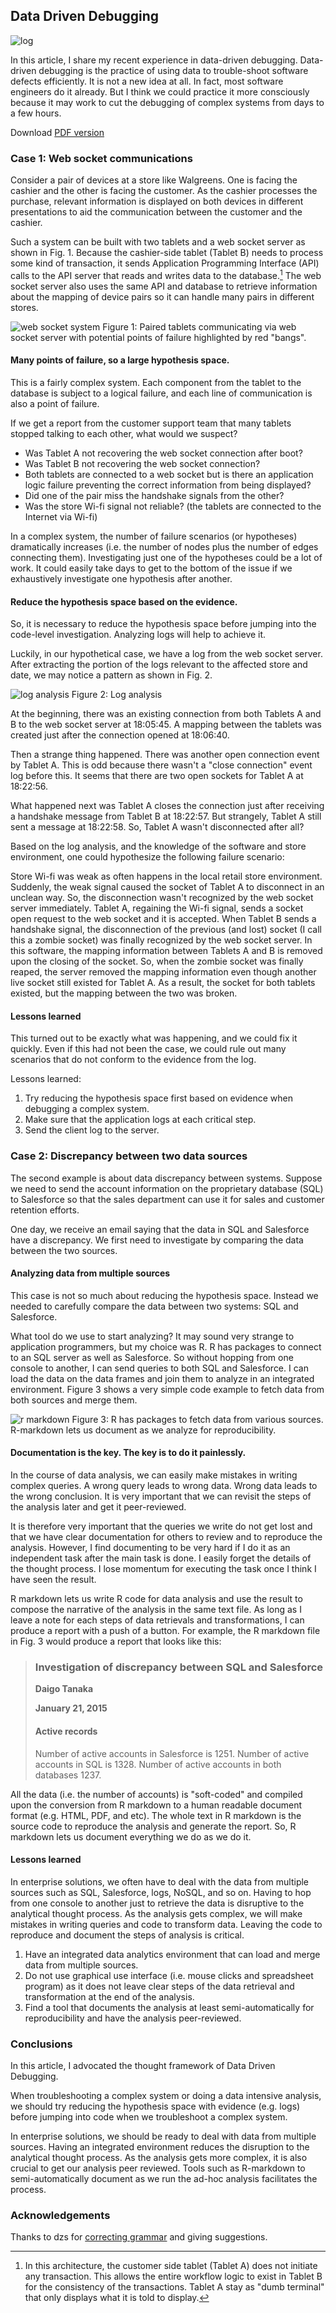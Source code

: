 ## Data Driven Debugging

![log](https://farm9.staticflickr.com/8640/16221210937_9b318f5a77_c.jpg)

In this article, I share my recent experience in data-driven debugging.
Data-driven debugging is the practice of using data to trouble-shoot software
defects efficiently. It is not a new idea at all. In fact, most software
engineers do it already. But I think we could practice it more consciously
because it may work to cut the debugging of complex systems from days to a few
hours.

Download
[PDF version](https://github.com/daigotanaka/essays/raw/master/pdf/data-driven-debugging.pdf)

### Case 1: Web socket communications

Consider a pair of devices at a store like Walgreens. One is facing the cashier
and the other is facing the customer. As the cashier processes the purchase,
relevant information is displayed on both devices in different presentations to
aid the communication between the customer and the cashier.

Such a system can be built with two tablets and a web socket server as shown in
Fig. 1. Because the cashier-side tablet (Tablet B) needs to process some kind
of transaction, it sends Application Programming Interface (API) calls to the
API server that reads and writes data to the database.[^tablet] The web socket
server also uses the same API and database to retrieve information about the
mapping of device pairs so it can handle many pairs in different stores.

![web socket system](https://farm8.staticflickr.com/7318/16219713070_e3a3544d54_c.jpg)
Figure 1: Paired tablets communicating via web socket server with potential
points of failure highlighted by red "bangs".

#### Many points of failure, so a large hypothesis space.

This is a fairly complex system. Each component from the tablet to the database
is subject to a logical failure, and each line of communication is also a point
of failure.

If we get a report from the customer support team that many tablets stopped
talking to each other, what would we suspect?

- Was Tablet A not recovering the web socket connection after boot?
- Was Tablet B not recovering the web socket connection?
- Both tablets are connected to a web socket but is there an application logic
  failure preventing the correct information from being displayed?
- Did one of the pair miss the handshake signals from the other?
- Was the store Wi-fi signal not reliable? (the tablets are connected to the
  Internet via Wi-fi)

In a complex system, the number of failure scenarios (or hypotheses)
dramatically increases (i.e. the number of nodes plus the number of edges
connecting them). Investigating just one of the hypotheses could be a lot of
work. It could easily take days to get to the bottom of the issue if we
exhaustively investigate one hypothesis after another.

#### Reduce the hypothesis space based on the evidence.

So, it is necessary to reduce the hypothesis space before jumping into the
code-level investigation. Analyzing logs will help to achieve it.

Luckily, in our hypothetical case, we have a log from the web socket server.
After extracting the portion of the logs relevant to the affected store and
date, we may notice a pattern as shown in Fig. 2.

![log analysis](https://farm8.staticflickr.com/7404/16381140766_43d0d4cdd4_c.jpg)
Figure 2: Log analysis

At the beginning, there was an existing connection from both Tablets A and B to
the web socket server at 18:05:45. A mapping between the tablets was created
just after the connection opened at 18:06:40.

Then a strange thing happened. There was another open connection event by
Tablet A. This is odd because there wasn't a "close connection" event log
before this. It seems that there are two open sockets for Tablet A at 18:22:56.

What happened next was Tablet A closes the connection just after receiving a
handshake message from Tablet B at 18:22:57. But strangely, Tablet A still sent
a message at 18:22:58. So, Tablet A wasn't disconnected after all?

Based on the log analysis, and the knowledge of the software and store
environment, one could hypothesize the following failure scenario:

Store Wi-fi was weak as often happens in the local retail store environment.
Suddenly, the weak signal caused the socket of Tablet A to disconnect in an
unclean way. So, the disconnection wasn't recognized by the web socket server
immediately. Tablet A, regaining the Wi-fi signal, sends a socket open request
to the web socket and it is accepted. When Tablet B sends a handshake signal,
the disconnection of the previous (and lost) socket (I call this a zombie
socket) was finally recognized by the web socket server. In this software, the
mapping information between Tablets A and B is removed upon the closing of the
socket. So, when the zombie socket was finally reaped, the server removed the
mapping information even though another live socket still existed for Tablet A.
As a result, the socket for both tablets existed, but the mapping between the
two was broken.

#### Lessons learned

This turned out to be exactly what was happening, and we could fix it quickly.
Even if this had not been the case, we could rule out many scenarios that do
not conform to the evidence from the log.

Lessons learned:

1. Try reducing the hypothesis space first based on evidence when debugging a
   complex system.
2. Make sure that the application logs at each critical step.
3. Send the client log to the server.

### Case 2: Discrepancy between two data sources

The second example is about data discrepancy between systems. Suppose we need
to send the account information on the proprietary database (SQL) to Salesforce
so that the sales department can use it for sales and customer retention
efforts.

One day, we receive an email saying that the data in SQL and Salesforce have a
discrepancy. We first need to investigate by comparing the data between the two
sources.

#### Analyzing data from multiple sources

This case is not so much about reducing the hypothesis space. Instead we needed
to carefully compare the data between two systems: SQL and Salesforce.

What tool do we use to start analyzing? It may sound very strange to
application programmers, but my choice was R. R has packages to connect to an
SQL server as well as Salesforce. So without hopping from one console to
another, I can send queries to both SQL and Salesforce. I can load the data on
the data frames and join them to analyze in an integrated environment. Figure 3
shows a very simple code example to fetch data from both sources and merge
them.

![r markdown](https://farm8.staticflickr.com/7282/16407123515_9ef3bcc20a_z.jpg)
Figure 3: R has packages to fetch data from various sources. R-markdown lets us
document as we analyze for reproducibility.

#### Documentation is the key. The key is to do it painlessly.

In the course of data analysis, we can easily make mistakes in writing complex
queries. A wrong query leads to wrong data. Wrong data leads to the wrong
conclusion. It is very important that we can revisit the steps of the analysis
later and get it peer-reviewed.

It is therefore very important that the queries we write do not get lost and
that we have clear documentation for others to review and to reproduce the
analysis. However, I find documenting to be very hard if I do it as an
independent task after the main task is done. I easily forget the details of
the thought process. I lose momentum for executing the task once I think I have
seen the result.

R markdown lets us write R code for data analysis and use the result to compose
the narrative of the analysis in the same text file. As long as I leave a note
for each steps of data retrievals and transformations, I can produce a report
with a push of a button. For example, the R markdown file in Fig. 3 would
produce a report that looks like this:

> ### Investigation of discrepancy between SQL and Salesforce
> **Daigo Tanaka**
>
> **January 21, 2015**
> 
> #### Active records
> Number of active accounts in Salesforce is 1251.
> Number of active accounts in SQL is 1328.
> Number of active accounts in both databases 1237.

All the data (i.e. the number of accounts) is "soft-coded" and compiled upon
the conversion from R markdown to a human readable document format (e.g. HTML,
PDF, and etc). The whole text in R markdown is the source code to reproduce the
analysis and generate the report. So, R markdown lets us document everything we
do as we do it.

#### Lessons learned

In enterprise solutions, we often have to deal with the data from multiple
sources such as SQL, Salesforce, logs, NoSQL, and so on. Having to hop from one
console to another just to retrieve the data is disruptive to the analytical
thought process. As the analysis gets complex, we will make mistakes in writing
queries and code to transform data. Leaving the code to reproduce and document
the steps of analysis is critical.

1. Have an integrated data analytics environment that can load and merge data
   from multiple sources.
2. Do not use graphical use interface (i.e. mouse clicks and spreadsheet
   program) as it does not leave clear steps of the data retrieval and
   transformation at the end of the analysis.
3. Find a tool that documents the analysis at least semi-automatically for
   reproducibility and have the analysis peer-reviewed.

### Conclusions

In this article, I advocated the thought framework of Data Driven Debugging.

When troubleshooting a complex system or doing a data intensive analysis, we
should try reducing the hypothesis space with evidence (e.g. logs) before
jumping into code when we troubleshoot a complex system.

In enterprise solutions, we should be ready to deal with data from multiple
sources. Having an integrated environment reduces the disruption to the
analytical thought process. As the analysis gets more complex, it is also
crucial to get our analysis peer reviewed. Tools such as R-markdown to
semi-automatically document as we run the ad-hoc analysis facilitates the
process.

### Acknowledgements

Thanks to dzs for
[correcting grammar](https://github.com/daigotanaka/essays/pull/3/files)
and giving suggestions.

[^tablet]: In this architecture, the customer side tablet (Tablet A) does not initiate any transaction. This allows the entire workflow logic to exist in Tablet B for the consistency of the transactions. Tablet A stay as "dumb terminal" that only displays what it is told to display.
